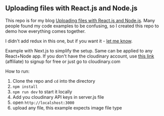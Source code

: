## Uploading files with React.js and Node.js

This repo is for my blog [Uploading files with React.js and Node.js](https://medium.com/ecmastack/uploading-files-with-react-js-and-node-js-e7e6b707f4ef). Many people found my code examples to be confusing, so I created this repo to demo how everything comes together.

I didn't add redux in this one, but if you want it - [let me know](https://twitter.com/netxm).

Example with Next.js to simplify the setup. Same can be applied to any React+Node app.
If you don't have the cloudinary account, use [this link](https://cloudinary.com/invites/lpov9zyyucivvxsnalc5/rojricq7bghc0bppoqcz) (affiliate) to signup for free or just go to cloudinary.com

How to run:
1. Clone the repo and `cd` into the directory
2. `npm install`
3. `npm run dev` to start it locally
4. Add you cloudinary API keys in server.js file
5. open `http://localshost:3000`
6. upload any file, this example expects image file type

